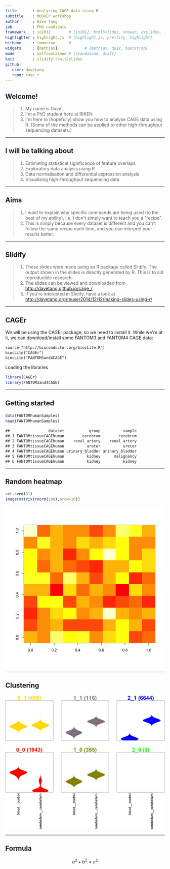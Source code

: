 ```yaml
---
title       : Analysing CAGE data using R
subtitle    : MODHEP workshop
author      : Dave Tang
job         : PhD candidate
framework   : io2012        # {io2012, html5slides, shower, dzslides, ...}
highlighter : highlight.js  # {highlight.js, prettify, highlight}
hitheme     : tomorrow      # 
widgets     : [mathjax]            # {mathjax, quiz, bootstrap}
mode        : selfcontained # {standalone, draft}
knit        : slidify::knit2slides
github:
   user: davetang
   repo: cage_r
---
```


<style>
.title-slide {
  background-color: #FFFFFF;
}
</style>

## Welcome!

> 1. My name is Dave
> 2. I'm a PhD student here at RIKEN
> 3. I'm here to (hopefully) show you how to analyse CAGE data using R. (Some of the methods can be applied to other high-throughput sequencing datasets.)

---

## I will be talking about

> 1. Estimating statistical significance of feature overlaps
> 2. Exploratory data analysis using R
> 3. Data normalisation and differential expression analysis
> 4. Visualising high-throughput sequencing data

---

## Aims

> 1. I want to explain why specific commands are being used (to the best of my ability), i.e. I don't simply want to teach you a "recipe".
> 2. This is simply because every dataset is different and you can't follow the same recipe each time, and you can interpret your results better.

---

## Slidify

> 1. These slides were made using an R package called Slidify. The output shown in the slides is directly generated by R. This is to aid reproducible research.
> 2. The slides can be viewed and downloaded from <http://davetang.github.io/cage_r>
> 3. If you're interested in Slidify, have a look at <http://davetang.org/muse/2014/12/12/making-slides-using-r/>

---

## CAGEr

We will be using the CAGEr package, so we need to install it. While we're at it, we can download/install some FANTOM3 and FANTOM4 CAGE data:

```
source("http://bioconductor.org/biocLite.R")
biocLite("CAGEr")
biocLite("FANTOM3and4CAGE")
```

Loading the libraries


```r
library(CAGEr)
library(FANTOM3and4CAGE)
```

---

## Getting started


```r
data(FANTOMhumanSamples)
head(FANTOMhumanSamples)
```

```
##                 dataset           group          sample
## 1 FANTOMtissueCAGEhuman        cerebrum        cerebrum
## 2 FANTOMtissueCAGEhuman    renal_artery    renal_artery
## 3 FANTOMtissueCAGEhuman          ureter          ureter
## 4 FANTOMtissueCAGEhuman urinary_bladder urinary_bladder
## 5 FANTOMtissueCAGEhuman          kidney      malignancy
## 6 FANTOMtissueCAGEhuman          kidney          kidney
```

---

## Random heatmap


```r
set.seed(31)
image(matrix(rnorm(100),nrow=10))
```

![plot of chunk unnamed-chunk-3](assets/fig/unnamed-chunk-3-1.png) 

---

## Clustering

![](figure/consensusClusters_expression_profiles_50.png)

---

## Formula

$$ a^2 + b^2 = c^2 $$
